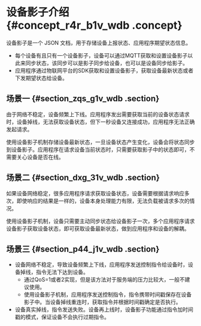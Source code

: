 # 设备影子介绍 {#concept_r4r_b1v_wdb .concept}

设备影子是一个 JSON 文档，用于存储设备上报状态、应用程序期望状态信息。

-   每个设备有且只有一个设备影子，设备可以通过MQTT获取和设置设备影子以此来同步状态，该同步可以是影子同步给设备，也可以是设备同步给影子。
-   应用程序通过物联网平台的SDK获取和设置设备影子，获取设备最新状态或者下发期望状态给设备。

## 场景一 {#section_zqs_g1v_wdb .section}

由于网络不稳定，设备频繁上下线。应用程序发出需要获取当前的设备状态请求时，设备掉线，无法获取设备状态，但下一秒设备又连接成功，应用程序无法正确发起请求。

使用设备影子机制存储设备最新状态，一旦设备状态产生变化，设备会将状态同步到设备影子。应用程序在请求设备当前状态时，只需要获取影子中的状态即可，不需要关心设备是否在线。

## 场景二 {#section_dxg_31v_wdb .section}

如果设备网络稳定，很多应用程序请求获取设备状态，设备需要根据请求响应多次，即使响应的结果是一样的，设备本身处理能力有限，无法负载被请求多次的情况。

使用设备影子机制，设备只需要主动同步状态给设备影子一次，多个应用程序请求设备影子获取设备状态，即可获取设备最新状态，做到应用程序和设备的解耦。

## 场景三 {#section_p44_j1v_wdb .section}

-   设备网络不稳定，导致设备频繁上下线，应用程序发送控制指令给设备时，设备掉线，指令无法下达到设备。
    -   通过QoS=1或者2实现，但是该方法对于服务端的压力比较大，一般不建议使用。
    -   使用设备影子机制，应用程序发送控制指令，指令携带时间戳保存在设备影子中。当设备掉线重连时，获取指令并根据时间戳确定是否执行。
-   设备真实掉线，指令发送失败。设备再上线时，设备影子功能通过指令加时间戳的模式，保证设备不会执行过期指令。

